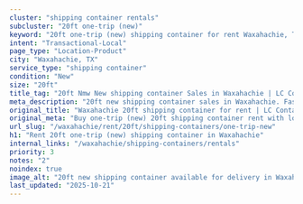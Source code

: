 ```yaml
---
cluster: "shipping container rentals"
subcluster: "20ft one-trip (new)"
keyword: "20ft one-trip (new) shipping container for rent Waxahachie, TX"
intent: "Transactional-Local"
page_type: "Location-Product"
city: "Waxahachie, TX"
service_type: "shipping container"
condition: "New"
size: "20ft"
title_tag: "20ft Nmw New shipping container Sales in Waxahachie | LC Container"
meta_description: "20ft new shipping container sales in Waxahachie. Fast delivery, competitive pricing. Serving shipping containers area. Quote ID: S66. Call (214) 524-4168 for your free quote today."
original_title: "Waxahachie 20ft shipping container for rent | LC Container"
original_meta: "Buy one-trip (new) 20ft shipping container rent with local delivery in Waxahachie, TX. LC Container — local Since 2003. Request a fast quote today."
url_slug: "/waxahachie/rent/20ft/shipping-containers/one-trip-new"
h1: "Rent 20ft one-trip (new) shipping container in Waxahachie"
internal_links: "/waxahachie/shipping-containers/rentals"
priority: 3
notes: "2"
noindex: true
image_alt: "20ft new shipping container available for delivery in Waxahachie"
last_updated: "2025-10-21"
---
```


<!-- TODO: Add unique city/inventory copy, images, and internal links here. -->
